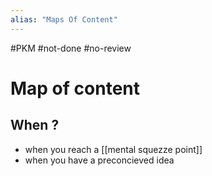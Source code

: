 ```yaml
---
alias: "Maps Of Content"
---
```

#PKM #not-done #no-review 
# Map of content

## When ?
 - when you reach a [[mental squezze point]]
 - when you have a preconcieved idea



